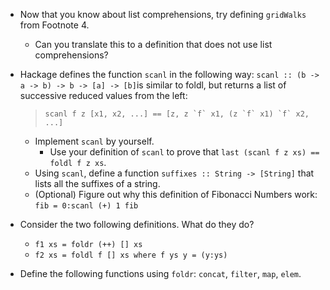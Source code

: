 * Now that you know about list comprehensions, try defining `gridWalks` from Footnote 4.
  * Can you translate this to a definition that does not use list comprehensions?

* Hackage defines the function `scanl` in the following way:
  `scanl :: (b -> a -> b) -> b -> [a] -> [b]`is similar to foldl, but returns a list of successive reduced values from the left:
    > ```scanl f z [x1, x2, ...] == [z, z `f` x1, (z `f` x1) `f` x2, ...]```
  * Implement `scanl` by yourself.
    * Use your definition of `scanl` to prove that `last (scanl f z xs) == foldl f z xs`.
  * Using `scanl`, define a function `suffixes :: String -> [String]` that lists all the suffixes of a string.
  * (Optional) Figure out why this definition of Fibonacci Numbers work: ```fib = 0:scanl (+) 1 fib```

* Consider the two following definitions. What do they do?
  * `f1 xs = foldr (++) [] xs`
  * `f2 xs = foldl f [] xs where f ys y = (y:ys)`
  
* Define the following functions using `foldr`: `concat`, `filter`, `map`, `elem`.